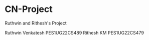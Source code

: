 # CN-Project
Ruthwin and Rithesh's Project

Ruthwin Venkatesh PES1UG22CS489
Rithesh KM PES1UG22CS479
